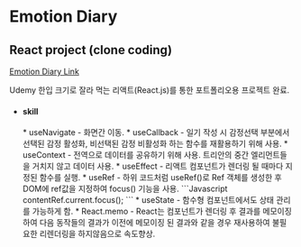 # Emotion Diary

## React project (clone coding)

[Emotion Diary Link](https://gavin-emotiondiary-project.web.app/)

Udemy 한입 크기로 잘라 먹는 리액트(React.js)를 통한 포트폴리오용 프로젝트 완료.

* <h4>skill</h4>
  * useNavigate - 화면간 이동.
  * useCallback - 일기 작성 시 감정선택 부분에서 선택된 감정 활성화, 비선택된 감정 비활성화 하는 함수를 재활용하기 위해 사용.
  * useContext - 전역으로 데이터를 공유하기 위해 사용. 트리안의 중간 엘리먼트들을 거치지 않고 데이터 사용.
  * useEffect - 리액트 컴포넌트가 렌더링 될 때마다 지정된 함수를 실행.
  * useRef - 하위 코드처럼 useRef()로 Ref 객체를 생성한 후 DOM에 ref값을 지정하여 focus() 기능을 사용.
     ```Javascript
     contentRef.current.focus();
     ```
  * useState - 함수형 컴포넌트에서도 상태 관리를 가능하게 함.
  * React.memo - React는 컴포넌트가 렌더링 후 결과를 메모이징하여 다음 동작들의 결과가 이전에 메모이징 된 결과와 같을 경우 재사용하여 불필요한 리렌더링을 하지않음으로 속도향상.
